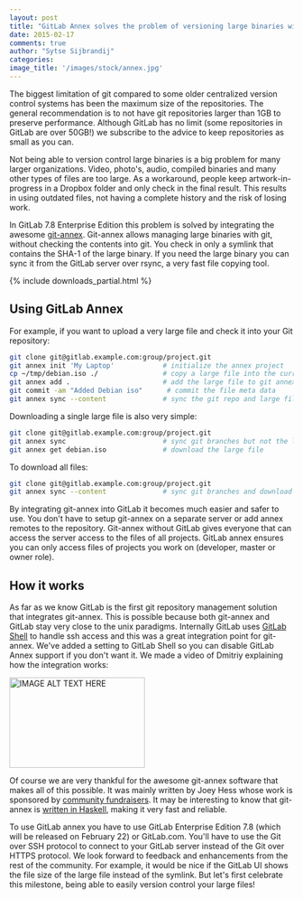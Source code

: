 ```yaml
---
layout: post
title: "GitLab Annex solves the problem of versioning large binaries with git"
date: 2015-02-17
comments: true
author: "Sytse Sijbrandij"
categories:
image_title: '/images/stock/annex.jpg'
---
```


The biggest limitation of git compared to some older centralized version control systems has been the maximum size of the repositories.
The general recommendation is to not have git repositories larger than 1GB to preserve performance.
Although GitLab has no limit (some repositories in GitLab are over 50GB!) we subscribe to the advice to keep repositories as small as you can.

Not being able to version control large binaries is a big problem for many larger organizations.
Video, photo's, audio, compiled binaries and many other types of files are too large.
As a workaround, people keep artwork-in-progress in a Dropbox folder and only check in the final result.
This results in using outdated files, not having a complete history and the risk of losing work.

In GitLab 7.8 Enterprise Edition this problem is solved by integrating the awesome [git-annex](https://git-annex.branchable.com/).
Git-annex allows managing large binaries with git, without checking the contents into git.
You check in only a symlink that contains the SHA-1 of the large binary.
If you need the large binary you can sync it from the GitLab server over rsync, a very fast file copying tool.

{% include downloads_partial.html %}

<!-- more -->

## Using GitLab Annex

For example, if you want to upload a very large file and check it into your Git repository:

```bash
git clone git@gitlab.example.com:group/project.git
git annex init 'My Laptop'            # initialize the annex project
cp ~/tmp/debian.iso ./                # copy a large file into the current directory
git annex add .                       # add the large file to git annex
git commit -am "Added Debian iso"      # commit the file meta data
git annex sync --content              # sync the git repo and large file to the GitLab server
```

Downloading a single large file is also very simple:

```bash
git clone git@gitlab.example.com:group/project.git
git annex sync                        # sync git branches but not the large file
git annex get debian.iso              # download the large file
```

To download all files:

```bash
git clone git@gitlab.example.com:group/project.git
git annex sync --content              # sync git branches and download all the large files
```

By integrating git-annex into GitLab it becomes much easier and safer to use.
You don't have to setup git-annex on a separate server or add annex remotes to the repository.
Git-annex without GitLab gives everyone that can access the server access to the files of all projects.
GitLab annex ensures you can only access files of projects you work on (developer, master or owner role).

## How it works

As far as we know GitLab is the first git repository management solution that integrates git-annex.
This is possible because both git-annex and GitLab stay very close to the unix paradigms.
Internally GitLab uses [GitLab Shell](https://gitlab.com/gitlab-org/gitlab-shell) to handle ssh access and this was a great integration point for git-annex.
We've added a setting to GitLab Shell so you can disable GitLab Annex support if you don't want it.
We made a video of Dmitriy explaining how the integration works:

<a href="http://www.youtube.com/watch?feature=player_embedded&v=6PhmANuSVGE
" target="_blank"><img src="http://img.youtube.com/vi/6PhmANuSVGE/0.jpg" 
alt="IMAGE ALT TEXT HERE" width="240" height="160" border="0" /></a>

Of course we are very thankful for the awesome git-annex software that makes all of this possible.
It was mainly written by Joey Hess whose work is sponsored by [community fundraisers](https://campaign.joeyh.name/).
It may be interesting to know that git-annex is [written in Haskell](http://joeyh.name/screencasts/git-annex_coding_in_haskell/), making it very fast and reliable.

To use GitLab annex you have to use GitLab Enterprise Edition 7.8 (which will be released on February 22) or GitLab.com.
You'll have to use the Git over SSH protocol to connect to your GitLab server instead of the Git over HTTPS protocol.
We look forward to feedback and enhancements from the rest of the community.
For example, it would be nice if the GitLab UI shows the file size of the large file instead of the symlink.
But let's first celebrate this milestone, being able to easily version control your large files!
